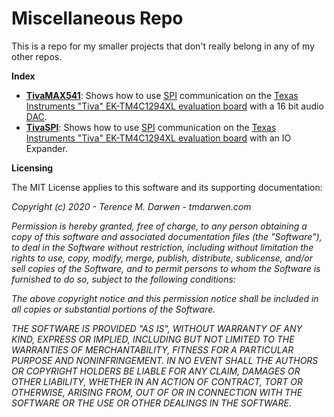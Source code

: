 Miscellaneous Repo
==================

This is a repo for my smaller projects that don't really belong in any of my other repos.

**Index**
-   [**TivaMAX541**](TivaMAX541/README.md): Shows how to use [SPI](https://en.wikipedia.org/wiki/Serial_Peripheral_Interface) communication on the [Texas Instruments "Tiva" EK-TM4C1294XL evaluation board](https://www.ti.com/tool/EK-TM4C1294XL) with a 16 bit audio [DAC](https://en.wikipedia.org/wiki/Digital-to-analog_converter).
-   [**TivaSPI**](TivaSPI/README.md): Shows how to use [SPI](https://en.wikipedia.org/wiki/Serial_Peripheral_Interface) communication on the [Texas Instruments "Tiva" EK-TM4C1294XL evaluation board](https://www.ti.com/tool/EK-TM4C1294XL) with an IO Expander.
 

**Licensing**

The MIT License applies to this software and its supporting documentation:

*Copyright (c) 2020 - Terence M. Darwen - tmdarwen.com*

*Permission is hereby granted, free of charge, to any person obtaining a copy of
this software and associated documentation files (the "Software"), to deal in
the Software without restriction, including without limitation the rights to
use, copy, modify, merge, publish, distribute, sublicense, and/or sell copies of
the Software, and to permit persons to whom the Software is furnished to do so,
subject to the following conditions:*

*The above copyright notice and this permission notice shall be included in all
copies or substantial portions of the Software.*

*THE SOFTWARE IS PROVIDED "AS IS", WITHOUT WARRANTY OF ANY KIND, EXPRESS OR
IMPLIED, INCLUDING BUT NOT LIMITED TO THE WARRANTIES OF MERCHANTABILITY, FITNESS
FOR A PARTICULAR PURPOSE AND NONINFRINGEMENT. IN NO EVENT SHALL THE AUTHORS OR
COPYRIGHT HOLDERS BE LIABLE FOR ANY CLAIM, DAMAGES OR OTHER LIABILITY, WHETHER
IN AN ACTION OF CONTRACT, TORT OR OTHERWISE, ARISING FROM, OUT OF OR IN
CONNECTION WITH THE SOFTWARE OR THE USE OR OTHER DEALINGS IN THE SOFTWARE.*
